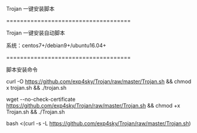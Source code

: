 Trojan 一键安装脚本

====================================

Trojan 一键安装自动脚本

系统：centos7+/debian9+/ubuntu16.04+

====================================

脚本安装命令

curl -O https://github.com/exp4sky/Trojan/raw/master/Trojan.sh && chmod  x trojan.sh && ./trojan.sh

wget --no-check-certificate https://github.com/exp4sky/Trojan/raw/master/Trojan.sh && chmod +x Trojan.sh && ./Trojan.sh

bash <(curl -s -L https://github.com/exp4sky/Trojan/raw/master/Trojan.sh)
